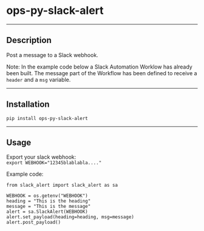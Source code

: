 # ops-py-slack-alert

---

## Description
Post a message to a Slack webhook.

Note: In the example code below a Slack Automation Worklow has already been built. The message part of the Workflow has been defined to receive a `header` and a `msg` variable.

---

## Installation
`pip install ops-py-slack-alert`

---

## Usage
Export your slack webhook:   
`export WEBHOOK="12345blablabla...."`

Example code:   
```
from slack_alert import slack_alert as sa

WEBHOOK = os.getenv("WEBHOOK")
heading = "This is the heading"
message = "This is the message"
alert = sa.SlackAlert(WEBHOOK)
alert.set_payload(heading=heading, msg=message)
alert.post_payload()
```
